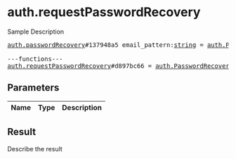 # auth.requestPasswordRecovery

Sample Description

<pre>
<a href="../constructor/auth.passwordRecovery">auth.passwordRecovery</a>#137948a5 email_pattern:<a href="../type/string.md">string</a> = <a href="../type/auth.PasswordRecovery.md">auth.PasswordRecovery</a>;

---functions---
<a href="../method/auth.requestPasswordRecovery.md">auth.requestPasswordRecovery</a>#d897bc66 = <a href="../type/auth.PasswordRecovery.md">auth.PasswordRecovery</a>;
</pre>

## Parameters

| Name | Type | Description |
|------|:----:|-------------|

## Result

Describe the result

